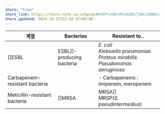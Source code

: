 ```yaml
---
share: "true"
share_link: https://share.note.sx/ivhpvop4#dOPFvXWG+RTa4QMqfj8Wul0BMptaipqPxmo07pQ6Vfw
share_updated: 2024-10-22T21:42:37+09:00
---
```



| 계열                            | Bacterias                                                                               | Resistant to..                                                                                                                                                                        |
| ----------------------------- | --------------------------------------------------------------------------------------- | ------------------------------------------------------------------------------------------------------------------------------------------------------------------------------------- |
| [[ESBL|ESBL]]-producing bacteria   | *E. coli*<br>*Klebsiella pneumoniae*<br>*Proteus mirabills*<br>*Pseudomonas aeruginosa* | - Penicillins: penicillin, amoxicillin, ampicillin, and oxacillin<br>- Oxyimino-cephalosporins (3rd generation): ceftriaxone, cefotaxime, and ceftazidime<br>- Monobactams: aztreonam |
| Carbapenem-resistant bacteria |                                                                                         | - Carbapenems : imipenem, meropenem                                                                                                                                                   |
| Meticillin-resistant bacteria | [[MRSA|MRSA]]<br>MRSP(*S. pseudintermedius*)                                                 | - Penicillins: penicillin, amoxicillin, ampicillin, and oxacillin<br>- Almost all cephalosporins<br>- Monobactams: aztreonam<br>- Carbapenems: imipenem, meropene                     |

